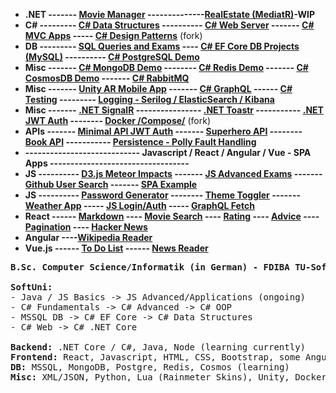- **.NET ------- [Movie Manager](https://github.com/ivaaak/ASP.NET-MovieManager) --------------[RealEstate (MediatR)](https://github.com/ivaaak/ASP.NET-RealEstate)-WIP**
- **C# ---------  [C# Data Structures](https://github.com/ivaaak/CSharp-Data-Structures) ---------- [C# Web Server](https://github.com/ivaaak/CSharp-Web-Server/tree/main/HTTP%20Server%20Basic) ------- [C# MVC Apps](https://github.com/ivaaak/CSharp-Web-Server) ----- [C# Design Patterns](https://github.com/ivaaak/CSharp-Design-Patterns)** (fork)
- **DB  --------- [SQL Queries and Exams](https://github.com/ivaaak/MS-SQL) ---- [C# EF Core DB Projects (MySQL)](https://github.com/ivaaak/CSharp-DB-EF-Core-Projects) ---------- [C# PostgreSQL Demo](https://github.com/ivaaak/CSharp-PostgreSQL-Repo-Demo)**
- **Misc  ------- [C# MongoDB Demo](https://github.com/ivaaak/CSharp-MongoDB-Demo) -------- [C# Redis Demo](https://github.com/ivaaak/CSharp-Redis-Demo) ------- [C# CosmosDB Demo](https://github.com/ivaaak/CSharp-Cosmos-DB-Demo) ------- [C# RabbitMQ](https://github.com/ivaaak/CSharp-RabbitMQ)**
- **Misc ------- [Unity AR Mobile App](https://github.com/ivaaak/Unity/tree/main/AR%20Furniture%20Test) ------- [C# GraphQL](https://github.com/ivaaak/GraphQL-Api-Demo) ------ [C# Testing](https://github.com/ivaaak/CSharp-Testing) --------- [Logging - Serilog / ElasticSearch / Kibana](https://github.com/ivaaak/CSharp-ElasticSearch-Kibana)**
- **Misc  ------- [.NET SignalR](https://github.com/ivaaak/SignalR-Demo) ---------------- [.NET Toastr](https://github.com/ivaaak/ASP.NET-Toastr-Demo) ----------- [.NET JWT Auth](https://github.com/ivaaak/JWT-Auth/tree/main/ASP.NET%20JWT%20Auth%20Demo) -------- [Docker /Compose/](https://github.com/ivaaak/Docker)** (fork)
- **APIs ------- [Minimal API JWT Auth](https://github.com/ivaaak/CSharp-API/tree/main/ASP.NET%20MinimalAPI%20Auth) ------- [Superhero API](https://github.com/ivaaak/CSharp-API/tree/main/ASP.NET%20SuperHeroAPI) -------- [Book API](https://github.com/ivaaak/CSharp-API/tree/main/ASP.NET%20BookAPI) -----------  [Persistence -  Polly Fault Handling](https://github.com/ivaaak/CSharp-Polly-Request-Response)**
- **---------------------------- Javascript / React / Angular / Vue - SPA Apps ----------------------------------**
- **JS ---------- [D3.js Meteor Impacts](https://github.com/ivaaak/JS-D3-Map-Meteor-Impacts) ------- [JS Advanced Exams](https://github.com/ivaaak/JS-Advanced-Exams) ------- [Github User Search](https://github.com/ivaaak/JS-Github-User-Search) ------- [SPA Example](https://github.com/ivaaak/JS-SPA-Demo/)** 
- **JS ---------- [Password Generator](https://github.com/ivaaak/JS-Password-generator) -------- [Theme Toggler](https://github.com/ivaaak/JS-Theme-Toggle) ------- [Weather App](https://github.com/ivaaak/JS-Weather-App) ----- [JS Login/Auth](https://github.com/ivaaak/JS-Login-Auth) ----- [GraphQL Fetch](https://github.com/ivaaak/GraphQL-Demo/tree/main/JS%20GraphQL%20Client%20Fetch)**
- **React ------  [Markdown](https://github.com/ivaaak/React-Markdown-Preview) ---- [Movie Search](https://github.com/ivaaak/React-MovieSearch-SPA) ---- [Rating](https://github.com/ivaaak/React-Rating-Component) ---- [Advice](https://github.com/ivaaak/React-Advice-Generator) ---- [Pagination](https://github.com/ivaaak/React-Pagination-Github) ---- [Hacker News](https://github.com/ivaaak/React-Hacker-News)**
- **Angular ----[Wikipedia Reader](https://github.com/ivaaak/Angular-Wikipedia-Reader)**
- **Vue.js ------ [To Do List](https://github.com/ivaaak/VueJS-To-Do-List) ------ [News Reader](https://github.com/ivaaak/Vue.js-News-Reader)**

<pre><b>B.Sc. Computer Science/Informatik (in German) - FDIBA TU-Sofia</b> - ongoing

<b>SoftUni:</b>
- Java / JS Basics -> JS Advanced/Applications (ongoing)
- C# Fundamentals -> C# Advanced -> C# OOP
- MSSQL DB -> C# EF Core -> C# Data Structures
- C# Web -> C# .NET Core

<b>Backend:</b> .NET Core / C#, Java, Node (learning currently)
<b>Frontend:</b> React, Javascript, HTML, CSS, Bootstrap, some Angular
<b>DB:</b> MSSQL, MongoDB, Postgre, Redis, Cosmos (learning)
<b>Misc:</b> XML/JSON, Python, Lua (Rainmeter Skins), Unity, Docker, Azure, Postman
</pre>
